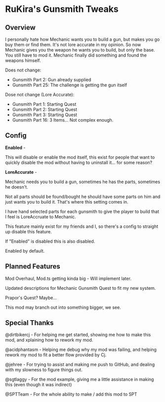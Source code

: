 # RuKira's Gunsmith Tweaks

## Overview

I personally hate how Mechanic wants you to build a gun, but makes you go buy them or find them. It's not lore accurate in my opinion.
So now Mechanic gives you the weapon he wants you to build, but only the base. You still have to mod it. Mechanic finally did something and found the weapons himself.

Does not change:
- Gunsmith Part 2: Gun already supplied
- Gunsmith Part 25: The challenge is getting the gun itself

Dose not change (Lore Accurate):
- Gunsmith Part 1: Starting Quest
- Gunsmith Part 2: Starting Quest
- Gunsmith Part 3: Starting Quest
- Gunsmith Part 16: 3 Items... Not complex enough.

## Config

**Enabled** -

This will disable or enable the mod itself, this exist for people that want to quickly disable the mod without having to uninstall it... for some reason?

**LoreAccurate** -

Mechanic needs you to build a gun, sometimes he has the parts, sometimes he doesn't.

Not all parts should be found/bought he should have some parts on him and just wants you to build it. That's where this setting comes in.

I have hand selected parts for each gunsmith to give the player to build that I feel is LoreAccruate to Mechanic.

This feature mainly exist for my friends and I, so there's a config to straight up disable this feature. 

If "Enabled" is disabled this is also disabled.

Enabled by default.

## Planned Features

Mod Overhaul, Mod.ts getting kinda big - Will implement later.

Updated descriptions for Mechanic Gunsmith Quest to fit my new system.

Prapor's Quest? Maybe...

This mod may branch out into something bigger, we see.

## Special Thanks

@dirtbikercj - For helping me get started, showing me how to make this mod, and xplaining how to rework my mod.

@acidphantasm - Helping me debug why my mod was failing, and helping rework my mod to fit a better flow provided by Cj.

@jehree - For trying to assist and making me push to GitHub, and dealing with my slowness to figure things out.

@sgtlaggy - For the mod example, giving me a little assistance in making this (even though it was indirect)

@SPTTeam - For the whole ability to make / add this mod to SPT
